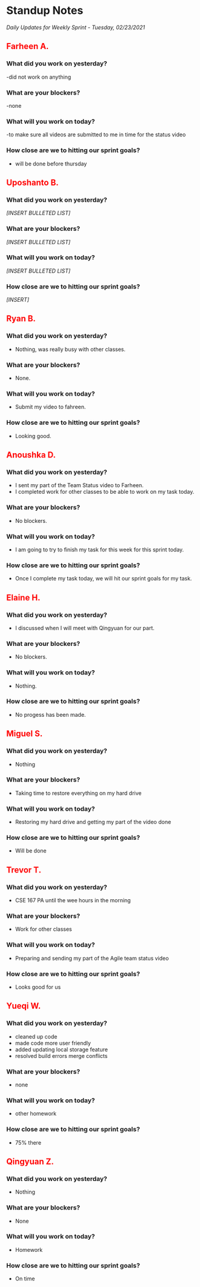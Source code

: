 # Standup Notes
*Daily Updates for Weekly Sprint - Tuesday, 02/23/2021*

## <span style="color: red;">Farheen A.</span> 

### What did you work on yesterday?
-did not work on anything

### What are your blockers?
-none

### What will you work on today?
-to make sure all videos are submitted to me in time for the status video

### How close are we to hitting our sprint goals?
- will be done before thursday

## <span style="color: red;">Uposhanto B.</span> 

### What did you work on yesterday?
*[INSERT BULLETED LIST]*

### What are your blockers?
*[INSERT BULLETED LIST]*

### What will you work on today?
*[INSERT BULLETED LIST]*

### How close are we to hitting our sprint goals?
*[INSERT]*

## <span style="color: red;">Ryan B.</span>

### What did you work on yesterday?
- Nothing, was really busy with other classes.

### What are your blockers?
- None.

### What will you work on today?
- Submit my video to fahreen.

### How close are we to hitting our sprint goals?
- Looking good.

## <span style="color: red;">Anoushka D.</span>

### What did you work on yesterday?
- I sent my part of the Team Status video to Farheen.
- I completed work for other classes to be able to work on my task today.

### What are your blockers?
- No blockers.

### What will you work on today?
- I am going to try to finish my task for this week for this sprint today.

### How close are we to hitting our sprint goals?
- Once I complete my task today, we will hit our sprint goals for my task.

## <span style="color: red;">Elaine H.</span>

### What did you work on yesterday?
- I discussed when I will meet with Qingyuan for our part. 

### What are your blockers?
- No blockers.

### What will you work on today?
- Nothing.

### How close are we to hitting our sprint goals?
- No progess has been made. 

## <span style="color: red;">Miguel S.</span>

### What did you work on yesterday?
- Nothing

### What are your blockers?
- Taking time to restore everything on my hard drive

### What will you work on today?
- Restoring my hard drive and getting my part of the video done

### How close are we to hitting our sprint goals?
- Will be done

## <span style="color: red;">Trevor T.</span>

### What did you work on yesterday?
- CSE 167 PA until the wee hours in the morning

### What are your blockers?
- Work for other classes

### What will you work on today?
- Preparing and sending my part of the Agile team status video

### How close are we to hitting our sprint goals?
- Looks good for us

## <span style="color: red;">Yueqi W.</span>

### What did you work on yesterday?
- cleaned up code
- made code more user friendly
- added updating local storage feature
- resolved build errors merge conflicts

### What are your blockers?
- none

### What will you work on today?
- other homework

### How close are we to hitting our sprint goals?
- 75% there

## <span style="color: red;">Qingyuan Z.</span>

### What did you work on yesterday?
- Nothing

### What are your blockers?
- None

### What will you work on today?
- Homework

### How close are we to hitting our sprint goals?
- On time

